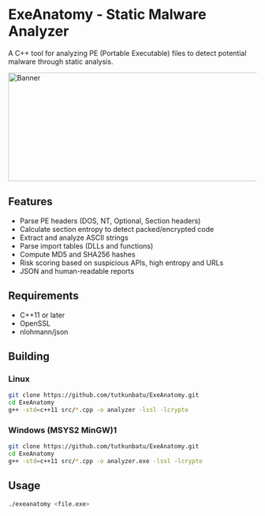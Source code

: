 # ExeAnatomy - Static Malware Analyzer
A C++ tool for analyzing PE (Portable Executable) files to detect potential malware through static analysis.

<img width="544" height="220" alt="Banner" src="https://github.com/user-attachments/assets/35e3162c-f0cc-4e68-a827-6789ea28bff7" />

## Features
- Parse PE headers (DOS, NT, Optional, Section headers)
- Calculate section entropy to detect packed/encrypted code
- Extract and analyze ASCII strings
- Parse import tables (DLLs and functions)
- Compute MD5 and SHA256 hashes
- Risk scoring based on suspicious APIs, high entropy and URLs
- JSON and human-readable reports

## Requirements
- C++11 or later
- OpenSSL
- nlohmann/json

## Building
### Linux
```bash
git clone https://github.com/tutkunbatu/ExeAnatomy.git
cd ExeAnatomy
g++ -std=c++11 src/*.cpp -o analyzer -lssl -lcrypto
```

### Windows (MSYS2 MinGW)1
```bash
git clone https://github.com/tutkunbatu/ExeAnatomy.git
cd ExeAnatomy
g++ -std=c++11 src/*.cpp -o analyzer.exe -lssl -lcrypto
```
## Usage
```bash
./exeanatomy <file.exe>
```


